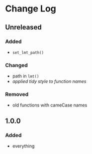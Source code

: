 # Change Log

## Unreleased
### Added
- `set_lmt_path()`

### Changed
- path in `lmt()`
- *applied tidy style to function names*

### Removed
- old functions with cameCase names

## 1.0.0
### Added
- everything

